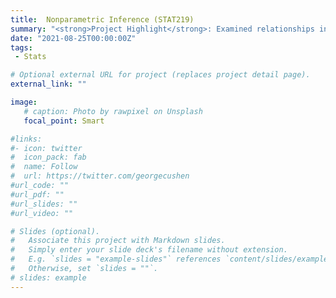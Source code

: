 ```yaml
---
title: 	Nonparametric Inference (STAT219)
summary: "<strong>Project Highlight</strong>: Examined relationships in characteristics of coins carried by French citizens using kernel density estimation, kernel smoothing, and local polynomial smoothing.<br><strong>Content</strong>: Applied introduction to nonparametric methods and modelling including hypothesis testing, inference, density estimation, and smoothing methods in R."
date: "2021-08-25T00:00:00Z"
tags:
 - Stats

# Optional external URL for project (replaces project detail page).
external_link: ""

image:
   # caption: Photo by rawpixel on Unsplash
   focal_point: Smart

#links:
#- icon: twitter
#  icon_pack: fab
#  name: Follow
#  url: https://twitter.com/georgecushen
#url_code: ""
#url_pdf: ""
#url_slides: ""
#url_video: ""

# Slides (optional).
#   Associate this project with Markdown slides.
#   Simply enter your slide deck's filename without extension.
#   E.g. `slides = "example-slides"` references `content/slides/example-slides.md`.
#   Otherwise, set `slides = ""`.
# slides: example
---
```

